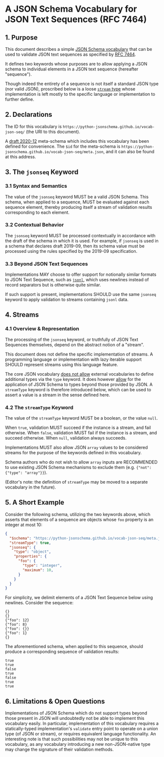 # A JSON Schema Vocabulary for JSON Text Sequences (RFC 7464)

## 1. Purpose

This document describes a simple [JSON Schema vocabulary](https://json-schema.org/draft/2020-12/json-schema-core.html#name-schema-vocabularies) that can be used to validate JSON text sequences as specified by [RFC 7464](https://datatracker.ietf.org/doc/html/rfc7464).

It defines two keywords whose purposes are to allow applying a JSON schema to individual elements in a JSON text sequence (hereafter "sequence").

Though indeed the entirety of a sequence is not itself a standard JSON type (nor valid JSON), proscribed below is a loose [`stream` type](#streams) whose implementation is left mostly to the specific language or implementation to further define.

## 2. Declarations

The ID for this vocabulary is `https://python-jsonschema.github.io/vocab-json-seq/` (the URI to this document).

A [draft 2020-12](https://json-schema.org/specification-links.html#2020-12) meta-schema which includes this vocabulary has been defined for convenience.
The `$id` for the meta-schema is `https://python-jsonschema.github.io/vocab-json-seq/meta.json`, and it can also be found at this address.

## 3. The `jsonseq` Keyword

### 3.1 Syntax and Semantics

The value of the `jsonseq` keyword MUST be a valid JSON Schema.
This schema, when applied to a sequence, MUST be evaluated against each sequence element, thereby producing itself a stream of validation results corresponding to each element.

### 3.2 Contextual Behavior

The `jsonseq` keyword MUST be processed contextually in accordance with the draft of the schema in which it is used. For example, if `jsonseq` is used in a schema that declares draft 2019-09, then its schema value must be processed using the rules specified by the 2019-09 specification.

### 3.3 Beyond JSON Text Sequences

Implementations MAY choose to offer support for notionally similar formats to JSON Text Sequence, such as [`jsonl`](https://jsonlines.org/), which uses newlines instead of record separators but is otherwise quite similar.

If such support is present, implementations SHOULD use the same `jsonseq` keyword to apply validation to streams containing `jsonl` data.

## 4. Streams

### 4.1 Overview & Representation

The processing of the `jsonseq` keyword, or truthfully of JSON Text Sequences themselves, depend on the abstract notion of a "stream".

This document does not define the specific implementation of streams. A programming language or implementation with lazy iterable support SHOULD represent streams using this language feature.

The core JSON vocabulary [does not allow](https://json-schema.org/draft/2020-12/json-schema-core.html#name-instance-data-model) external vocabularies to define additional types via the `type` keyword.
It does however [allow](https://json-schema.org/draft/2020-12/json-schema-core.html#name-non-json-instances) for the application of JSON Schema to types beyond those provided by JSON.
A `streamType` keyword is therefore introduced below, which can be used to assert a value is a stream in the sense defined here.

### 4.2 The `streamType` Keyword

The value of the `streamType` keyword MUST be a boolean, or the value `null`.

When `true`, validation MUST succeed if the instance is a stream, and fail otherwise.
When `false`, validation MUST fail if the instance is a stream, and succeed otherwise.
When `null`, validation always succeeds.

Implementations MUST also allow JSON `array` values to be considered streams for the purpose of the keywords defined in this vocabulary.

Schema authors who do not wish to allow `array` inputs are RECOMMENDED to use existing JSON Schema mechanisms to exclude them (e.g. `{"not": {"type": "array"}}`).

(Editor's note: the definition of `streamType` may be moved to a separate vocabulary in the future).

## 5. A Short Example

Consider the following schema, utilizing the two keywords above, which asserts that elements of a sequence are objects whose `foo` property is an integer at most 10:

```json
{
  "$schema": "https://python-jsonschema.github.io/vocab-json-seq/meta.json",
  "streamType": true,
  "jsonseq": {
    "type": "object",
    "properties": {
      "foo": {
        "type": "integer",
        "maximum": 10,
      }
    }
  }
}
```

For simplicity, we delimit elements of a JSON Text Sequence below using newlines.
Consider the sequence:

```
{}
{}
{"foo": 12}
{"foo": 8}
{"foo": {}}
{"foo": 1}
{}
```

The aforementioned schema, when applied to this sequence, should produce a corresponding sequence of validation results:

```
true
true
false
true
false
true
true
```

## 6. Limitations & Open Questions

Implementations of JSON Schema which do not support types beyond those present in JSON will undoubtedly not be able to implement this vocabulary easily.
In particular, implementation of this vocabulary requires a statically-typed implementation's `validate` entry point to operate on a union type (of JSON or stream), or requires equivalent language functionality.
An interesting note is that such possibilities may not be unique to this vocabulary, as any vocabulary introducing a new non-JSON-native type may change the signature of their validation methods.
